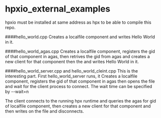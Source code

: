 # hpxio_external_examples

hpxio must be installed at same address as hpx to be able to compile this repo.

####hello_world.cpp
Creates a localfile component and writes Hello World in it.

####hello_world_agas.cpp
Creates a localfile component, registers the gid of that component in agas, then retrives the gid from agas and creates a new client for that component then the and writes Hello World in it.

####hello_world_server.cpp and hello_world_cleint.cpp
This is the interesting part. First hello_world_server runs, it Creates a localfile component, registers the gid of that component in agas then opens the file and wait for the client process to connect. The wait time can be specified by --wait=n 

The client connects to the running hpx runtime and queries the agas for gid of localfile component, then creates a new client for that component and then writes on the file and disconnects.
